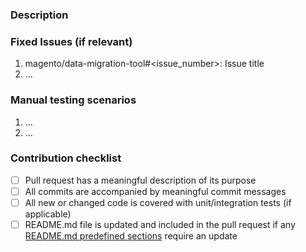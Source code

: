 ### Description
<!--- Provide a description of the changes proposed in the pull request -->

### Fixed Issues (if relevant)
1. magento/data-migration-tool#<issue_number>: Issue title
2. ...

### Manual testing scenarios
<!--- Provide a set of unambiguous steps to test the proposed code change -->
1. ...
2. ...

### Contribution checklist
 - [ ] Pull request has a meaningful description of its purpose
 - [ ] All commits are accompanied by meaningful commit messages
 - [ ] All new or changed code is covered with unit/integration tests (if applicable)
 - [ ] README.md file is updated and included in the pull request if any [README.md predefined sections](https://github.com/magento/devdocs/wiki/Magento-module-README.md) require an update
